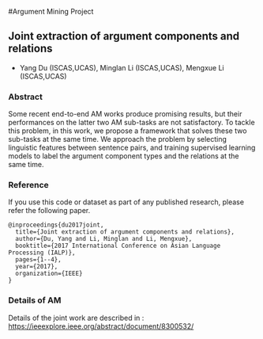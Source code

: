 #Argument Mining Project

## Joint extraction of argument components and relations
+ Yang Du (ISCAS,UCAS), Minglan Li (ISCAS,UCAS), Mengxue Li (ISCAS,UCAS)



### Abstract
Some recent end-to-end AM works produce promising results, but their performances on the latter two AM sub-tasks are not satisfactory. To tackle this problem, in this work, we propose a framework that solves these two sub-tasks at the same time. We approach the problem by selecting linguistic features between sentence pairs, and training supervised learning models to label the argument component types and the relations at the same time. 

### Reference
If you use this code or dataset as part of any published research, please refer the following paper.
```
@inproceedings{du2017joint,
  title={Joint extraction of argument components and relations},
  author={Du, Yang and Li, Minglan and Li, Mengxue},
  booktitle={2017 International Conference on Asian Language Processing (IALP)},
  pages={1--4},
  year={2017},
  organization={IEEE}
}
```


### Details of AM
Details of the joint work are described in : https://ieeexplore.ieee.org/abstract/document/8300532/
